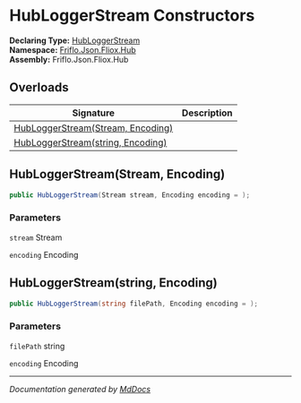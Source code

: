 ﻿<!--  
  <auto-generated>   
    The contents of this file were generated by a tool.  
    Changes to this file may be list if the file is regenerated  
  </auto-generated>   
-->

# HubLoggerStream Constructors

**Declaring Type:** [HubLoggerStream](../index.md)  
**Namespace:** [Friflo.Json.Fliox.Hub](../../index.md)  
**Assembly:** Friflo.Json.Fliox.Hub

## Overloads

| Signature                                                            | Description |
| -------------------------------------------------------------------- | ----------- |
| [HubLoggerStream(Stream, Encoding)](#hubloggerstreamstream-encoding) |             |
| [HubLoggerStream(string, Encoding)](#hubloggerstreamstring-encoding) |             |

## HubLoggerStream(Stream, Encoding)

```csharp
public HubLoggerStream(Stream stream, Encoding encoding = );
```

### Parameters

`stream`  Stream

`encoding`  Encoding

## HubLoggerStream(string, Encoding)

```csharp
public HubLoggerStream(string filePath, Encoding encoding = );
```

### Parameters

`filePath`  string

`encoding`  Encoding

___

*Documentation generated by [MdDocs](https://github.com/ap0llo/mddocs)*
